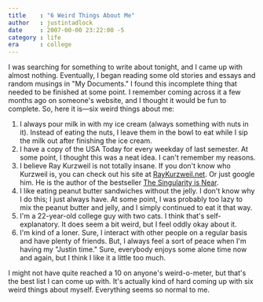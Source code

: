 ```yaml
---
title    : "6 Weird Things About Me"
author   : justintadlock
date     : 2007-00-00 23:22:00 -5
category : life
era      : college
---
```


I was searching for something to write about tonight, and I came up with almost nothing.  Eventually, I began reading some old stories and essays and random musings in "My Documents."  I found this incomplete thing that needed to be finished at some point.  I remember coming across it a few months ago on someone's website, and I thought it would be fun to complete.  So, here it is&mdash;six weird things about me:

<ol class="listSpread">
<li>I always pour milk in with my ice cream (always something with nuts in it).  Instead of eating the nuts, I leave them in the bowl to eat while I sip the milk out after finishing the ice cream.</li>
<li>I have a copy of the USA Today for every weekday of last semester. At some point, I thought this was a neat idea. I can't remember my reasons.</li>
<li>I believe Ray Kurzweil is not totally insane.  If you don't know who Kurzweil is, you can check out his site at <a href="http://kurzweilai.net" title="Ray Kurzweil's Website" rel="external"> RayKurzweil.net</a>.  Or just google him. He is the author of the bestseller <a href="http://justintadlock.com/archives/2007/01/16/singularity-is-near" title="My review of The Singularity"> The Singularity is Near</a>.</li>
<li>I like eating peanut butter sandwiches without the jelly.  I don't know why I do this; I just always have.  At some point, I was probably too lazy to mix the peanut butter and jelly, and I simply continued to eat it that way.</li>
<li>I'm a 22-year-old college guy with two cats.  I think that's self-explanatory.  It does seem a bit weird, but I feel oddly okay about it.</li>
<li>I'm kind of a loner.  Sure, I interact with other people on a regular basis and have plenty of friends.  But, I always feel a sort of peace when I'm having my "Justin time."  Sure, everybody enjoys some alone time now and again, but I think I like it a little too much.</li>
</ol>

I might not have quite reached a 10 on anyone's weird-o-meter, but that's the best list I can come up with.  It's actually kind of hard coming up with six weird things about myself.  Everything seems so normal  to me.
